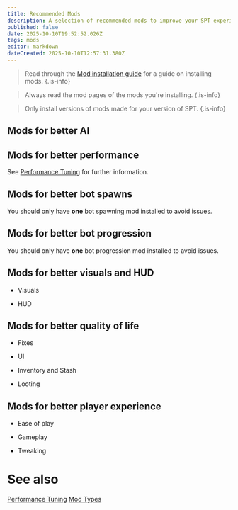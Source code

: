 ```yaml
---
title: Recommended Mods
description: A selection of recommended mods to improve your SPT experience.
published: false
date: 2025-10-10T19:52:52.026Z
tags: mods
editor: markdown
dateCreated: 2025-10-10T12:57:31.380Z
---
```


> Read through the [Mod installation guide](/Installing_Mods) for a guide on installing mods.
{.is-info}

> Always read the mod pages of the mods you're installing.
{.is-info}

> Only install versions of mods made for your version of SPT.
{.is-info}

## Mods for better AI


## Mods for better performance

See [Performance Tuning](/Performance_Tuning) for further information.

## Mods for better bot spawns

You should only have **one** bot spawning mod installed to avoid issues.

## Mods for better bot progression

You should only have **one** bot progression mod installed to avoid issues.

## Mods for better visuals and HUD

- Visuals

- HUD

## Mods for better quality of life

- Fixes

- UI

- Inventory and Stash

- Looting

## Mods for better player experience

- Ease of play

- Gameplay

- Tweaking


# See also
[Performance Tuning](/Performance_Tuning)
[Mod Types](/Mod_Types)